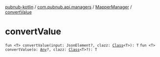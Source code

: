[pubnub-kotlin](../../index.md) / [com.pubnub.api.managers](../index.md) / [MapperManager](index.md) / [convertValue](./convert-value.md)

# convertValue

`fun <T> convertValue(input: JsonElement?, clazz: `[`Class`](https://docs.oracle.com/javase/6/docs/api/java/lang/Class.html)`<T>): T`
`fun <T> convertValue(o: `[`Any`](https://kotlinlang.org/api/latest/jvm/stdlib/kotlin/-any/index.html)`?, clazz: `[`Class`](https://docs.oracle.com/javase/6/docs/api/java/lang/Class.html)`<T>?): T`